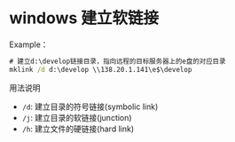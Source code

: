 # windows 建立软链接

Example：

```bat
# 建立d:\develop链接目录，指向远程的目标服务器上的e盘的对应目录
mklink /d d:\develop \\138.20.1.141\e$\develop
```

用法说明

- `/d`: 建立目录的符号链接(symbolic link)
- `/j`: 建立目录的软链接(junction)
- `/h`: 建立文件的硬链接(hard link)
